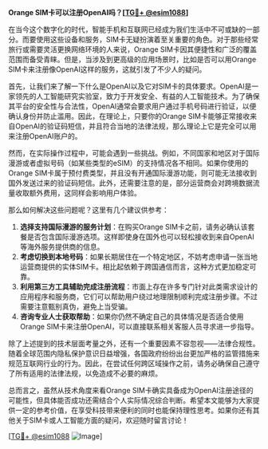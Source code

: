 **Orange SIM卡可以注册OpenAI吗？[[TG💪+ @esim1088](https://t.me/s/esim1088)]**

在当今这个数字化的时代，智能手机和互联网已经成为我们生活中不可或缺的一部分。而要使用这些设备和服务，SIM卡无疑扮演着至关重要的角色。对于那些经常旅行或需要灵活更换网络环境的人来说，Orange SIM卡因其便捷性和广泛的覆盖范围而备受青睐。但是，当涉及到更高级的应用场景时，比如是否可以用Orange SIM卡来注册像OpenAI这样的服务，这就引发了不少人的疑问。

首先，让我们来了解一下什么是OpenAI以及它对SIM卡的具体要求。OpenAI是一家领先的人工智能研究实验室，致力于开发安全、有益的人工智能技术。为了确保其平台的安全性与合法性，OpenAI通常会要求用户通过手机号码进行验证，以便确认身份并防止滥用。因此，在理论上，只要你的Orange SIM卡能够正常接收来自OpenAI的验证码短信，并且符合当地的法律法规，那么理论上它是完全可以用来注册OpenAI账户的。

然而，在实际操作过程中，可能会遇到一些挑战。例如，不同国家和地区对于国际漫游或者虚拟号码（如某些类型的eSIM）的支持情况各不相同。如果你使用的Orange SIM卡属于预付费类型，并且没有开通国际漫游功能，则可能无法接收到国外发送过来的验证码短信。此外，还需要注意的是，部分运营商会对跨境数据流量收取额外费用，这同样会影响用户体验。

那么如何解决这些问题呢？这里有几个建议供参考：

1. **选择支持国际漫游的服务计划**：在购买Orange SIM卡之前，请务必确认该套餐是否包含国际漫游选项。这样即使身在国外也可以轻松接收到来自OpenAI等海外服务提供商的信息。
2. **考虑切换到本地号码**：如果长期居住在一个特定地区，不妨考虑申请一张当地运营商提供的实体SIM卡。相比起依赖于跨国通信而言，这种方式更加稳定可靠。
3. **利用第三方工具辅助完成注册流程**：市面上存在许多专门针对此类需求设计的应用程序和服务商，它们可以帮助用户绕过地理限制顺利完成注册步骤。不过需要注意甄别真伪，避免上当受骗。
4. **咨询专业人士获取帮助**：如果你仍然不确定自己的具体情况是否适合使用Orange SIM卡来注册OpenAI，可以直接联系相关客服人员寻求进一步指导。

除了上述提到的技术层面考量之外，还有一个重要因素不容忽视——法律合规性。随着全球范围内隐私保护意识日益增强，各国政府纷纷出台更加严格的监管措施来规范互联网行业的行为。因此，在尝试任何跨区域操作之前，请务必确保自己遵守了所有适用的法律法规，以免造成不必要的麻烦。

总而言之，虽然从技术角度来看Orange SIM卡确实具备成为OpenAI注册途径的可能性，但具体能否成功还需结合个人实际情况综合判断。希望本文能够为大家提供一定的参考价值，在享受科技带来便利的同时也能保持理性思考。如果你还有其他关于SIM卡或人工智能方面的疑问，欢迎随时留言讨论！

[[TG💪+ @esim1088](https://t.me/s/esim1088) ![Image](https://i.postimg.cc/4NQfJmqS/Snipaste-2025-05-13-00-14-12.png)]